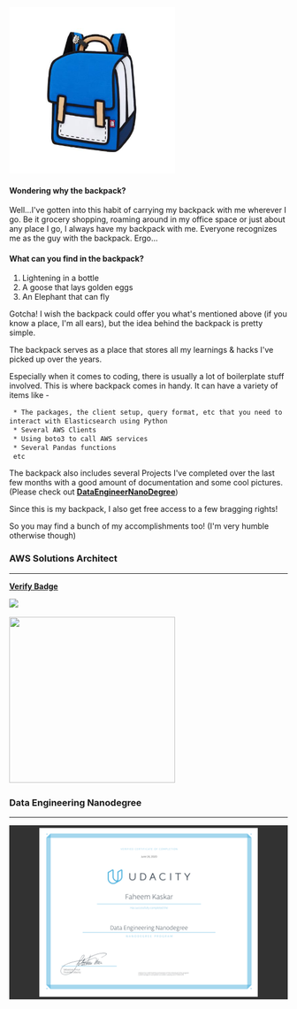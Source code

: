 <img src="images/backpack.jpg" width="300" height="300" >

#### Wondering why the backpack? 
Well...I've gotten into this habit of carrying my backpack with me wherever I go. Be it grocery shopping, 
roaming around in my office space or just about any place I go, I always have my backpack with me. Everyone recognizes me as the guy
with the backpack. Ergo...

#### What can you find in the backpack?

1. Lightening in a bottle
2. A goose that lays golden eggs
3. An Elephant that can fly

Gotcha! I wish the backpack could offer you what's mentioned above (if you know a place, I'm all ears), but the idea behind the backpack
is pretty simple. 

The backpack serves as a place that stores all my learnings & hacks I've picked up over the years.

Especially when it comes to coding, there is usually a lot of boilerplate stuff involved.
This is where backpack comes in handy. It can have a variety of items like - 
     
     * The packages, the client setup, query format, etc that you need to interact with Elasticsearch using Python
     * Several AWS Clients
     * Using boto3 to call AWS services
     * Several Pandas functions
     etc
     
The backpack also includes several Projects I've completed over the last few months with a good amount of documentation and some cool pictures.
(Please check out [**DataEngineerNanoDegree**](https://github.com/kfaheem/backpack/tree/dev/DataEngineerNanoDegree))

Since this is my backpack, I also get free access to a few bragging rights! 

So you may find a bunch of my accomplishments too! (I'm very humble otherwise though)

### **AWS Solutions Architect**
***
[**Verify Badge**](https://www.youracclaim.com/badges/f4e6dba9-81de-4775-b43e-a5d22bac6ef6/public_url)

![](aws_badge.png)

<img src="aws_badge.png" width="300" height="300" >

### **Data Engineering Nanodegree**
***

![](DE_Cert.png)